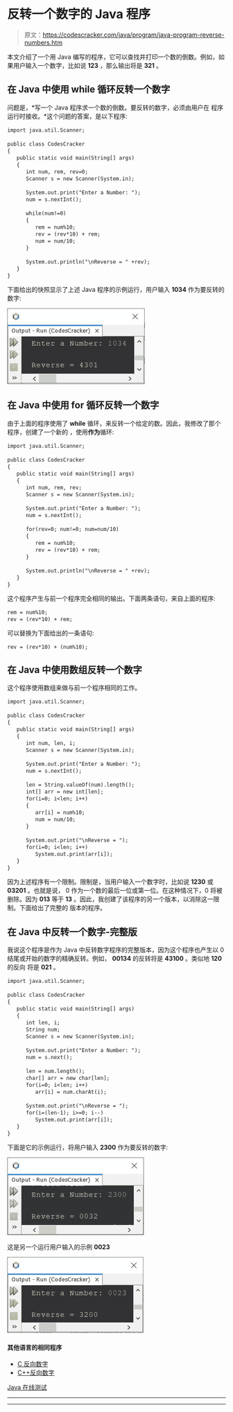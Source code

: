 # 反转一个数字的 Java 程序

> 原文：<https://codescracker.com/java/program/java-program-reverse-numbers.htm>

本文介绍了一个用 Java 编写的程序，它可以查找并打印一个数的倒数。例如，如果用户输入一个数字，比如说 **123** ，那么输出将是 **321** 。

## 在 Java 中使用 while 循环反转一个数字

问题是，*写一个 Java 程序求一个数的倒数。要反转的数字，必须由用户在 程序运行时接收。*这个问题的答案，是以下程序:

```
import java.util.Scanner;

public class CodesCracker
{
   public static void main(String[] args)
   {
      int num, rem, rev=0;
      Scanner s = new Scanner(System.in);

      System.out.print("Enter a Number: ");
      num = s.nextInt();

      while(num!=0)
      {
         rem = num%10;
         rev = (rev*10) + rem;
         num = num/10;
      }

      System.out.println("\nReverse = " +rev);
   }
}
```

下面给出的快照显示了上述 Java 程序的示例运行，用户输入 **1034** 作为要反转的数字:

![Java Program to reverse number](img/8bee28e5c69012542c03cf5349089062.png)

## 在 Java 中使用 for 循环反转一个数字

由于上面的程序使用了 **while** 循环，来反转一个给定的数。因此，我修改了那个程序，创建了一个新的 ，使用**作为**循环:

```
import java.util.Scanner;

public class CodesCracker
{
   public static void main(String[] args)
   {
      int num, rem, rev;
      Scanner s = new Scanner(System.in);

      System.out.print("Enter a Number: ");
      num = s.nextInt();

      for(rev=0; num!=0; num=num/10)
      {
         rem = num%10;
         rev = (rev*10) + rem;
      }

      System.out.println("\nReverse = " +rev);
   }
}
```

这个程序产生与前一个程序完全相同的输出。下面两条语句，来自上面的程序:

```
rem = num%10;
rev = (rev*10) + rem;
```

可以替换为下面给出的一条语句:

```
rev = (rev*10) + (num%10);
```

## 在 Java 中使用数组反转一个数字

这个程序使用数组来做与前一个程序相同的工作。

```
import java.util.Scanner;

public class CodesCracker
{
   public static void main(String[] args)
   {
      int num, len, i;
      Scanner s = new Scanner(System.in);

      System.out.print("Enter a Number: ");
      num = s.nextInt();

      len = String.valueOf(num).length();
      int[] arr = new int[len];
      for(i=0; i<len; i++)
      {
         arr[i] = num%10;
         num = num/10;
      }

      System.out.print("\nReverse = ");
      for(i=0; i<len; i++)
         System.out.print(arr[i]);
   }
}
```

因为上述程序有一个限制。限制是，当用户输入一个数字时，比如说 **1230** 或 **03201** 。也就是说， 0 作为一个数的最后一位或第一位。在这种情况下，0 将被删除。因为 **013** 等于 **13** 。因此，我创建了该程序的另一个版本，以消除这一限制。下面给出了完整的 版本的程序。

## 在 Java 中反转一个数字-完整版

我说这个程序是作为 Java 中反转数字程序的完整版本，因为这个程序也产生以 0 结尾或开始的数字的精确反转。例如， **00134** 的反转将是 **43100** 。类似地 **120** 的反向 将是 **021** 。

```
import java.util.Scanner;

public class CodesCracker
{
   public static void main(String[] args)
   {
      int len, i;
      String num;
      Scanner s = new Scanner(System.in);

      System.out.print("Enter a Number: ");
      num = s.next();

      len = num.length();
      char[] arr = new char[len];
      for(i=0; i<len; i++)
         arr[i] = num.charAt(i);

      System.out.print("\nReverse = ");
      for(i=(len-1); i>=0; i--)
         System.out.print(arr[i]);
   }
}
```

下面是它的示例运行，将用户输入 **2300** 作为要反转的数字:

![java reverse a number](img/3b2987935582c03eac90ad3e5f7441bb.png)

这是另一个运行用户输入的示例 **0023**

![java reverse a number using array](img/2f128ea78e2de13dfd3abf510e8ce060.png)

#### 其他语言的相同程序

*   [C 反向数字](/c/program/c-program-reverse-numbers.htm)
*   [C++反向数字](/cpp/program/cpp-program-reverse-numbers.htm)

[Java 在线测试](/exam/showtest.php?subid=1)

* * *

* * *